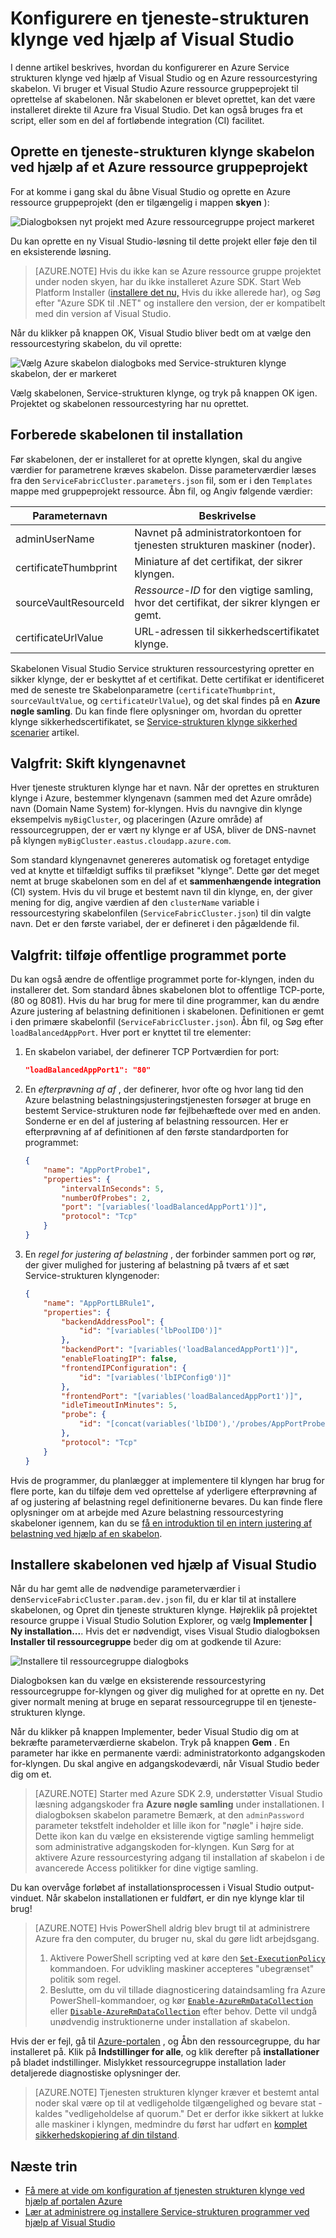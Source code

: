 <properties
   pageTitle="Konfiguration af en tjeneste-strukturen klynge, ved hjælp af Visual Studio | Microsoft Azure"
   description="Beskriver, hvordan du konfigurerer en tjeneste-strukturen klynge ved hjælp af Azure ressourcestyring skabelon, der er oprettet af et Azure ressourcegruppe projekt i Visual Studio"
   services="service-fabric"
   documentationCenter=".net"
   authors="karolz-ms"
   manager="adegeo"
   editor=""/>

<tags
   ms.service="service-fabric"
   ms.devlang="dotNet"
   ms.topic="article"
   ms.tgt_pltfrm="NA"
   ms.workload="NA"
   ms.date="10/06/2016"
   ms.author="karolz@microsoft.com"/>

# <a name="set-up-a-service-fabric-cluster-by-using-visual-studio"></a>Konfigurere en tjeneste-strukturen klynge ved hjælp af Visual Studio
I denne artikel beskrives, hvordan du konfigurerer en Azure Service strukturen klynge ved hjælp af Visual Studio og en Azure ressourcestyring skabelon. Vi bruger et Visual Studio Azure ressource gruppeprojekt til oprettelse af skabelonen. Når skabelonen er blevet oprettet, kan det være installeret direkte til Azure fra Visual Studio. Det kan også bruges fra et script, eller som en del af fortløbende integration (CI) facilitet.

## <a name="create-a-service-fabric-cluster-template-by-using-an-azure-resource-group-project"></a>Oprette en tjeneste-strukturen klynge skabelon ved hjælp af et Azure ressource gruppeprojekt
For at komme i gang skal du åbne Visual Studio og oprette en Azure ressource gruppeprojekt (den er tilgængelig i mappen **skyen** ):

![Dialogboksen nyt projekt med Azure ressourcegruppe project markeret][1]

Du kan oprette en ny Visual Studio-løsning til dette projekt eller føje den til en eksisterende løsning.

>[AZURE.NOTE] Hvis du ikke kan se Azure ressource gruppe projektet under noden skyen, har du ikke installeret Azure SDK. Start Web Platform Installer ([installere det nu,](http://www.microsoft.com/web/downloads/platform.aspx) Hvis du ikke allerede har), og Søg efter "Azure SDK til .NET" og installere den version, der er kompatibelt med din version af Visual Studio.

Når du klikker på knappen OK, Visual Studio bliver bedt om at vælge den ressourcestyring skabelon, du vil oprette:

![Vælg Azure skabelon dialogboks med Service-strukturen klynge skabelon, der er markeret][2]

Vælg skabelonen, Service-strukturen klynge, og tryk på knappen OK igen. Projektet og skabelonen ressourcestyring har nu oprettet.

## <a name="prepare-the-template-for-deployment"></a>Forberede skabelonen til installation
Før skabelonen, der er installeret for at oprette klyngen, skal du angive værdier for parametrene kræves skabelon. Disse parameterværdier læses fra den `ServiceFabricCluster.parameters.json` fil, som er i den `Templates` mappe med gruppeprojekt ressource. Åbn fil, og Angiv følgende værdier:

|Parameternavn           |Beskrivelse|
|-----------------------  |--------------------------|
|adminUserName            |Navnet på administratorkontoen for tjenesten strukturen maskiner (noder).|
|certificateThumbprint    |Miniature af det certifikat, der sikrer klyngen.|
|sourceVaultResourceId    |*Ressource-ID* for den vigtige samling, hvor det certifikat, der sikrer klyngen er gemt.|
|certificateUrlValue      |URL-adressen til sikkerhedscertifikatet klynge.|

Skabelonen Visual Studio Service strukturen ressourcestyring opretter en sikker klynge, der er beskyttet af et certifikat. Dette certifikat er identificeret med de seneste tre Skabelonparametre (`certificateThumbprint`, `sourceVaultValue`, og `certificateUrlValue`), og det skal findes på en **Azure nøgle samling**. Du kan finde flere oplysninger om, hvordan du opretter klynge sikkerhedscertifikatet, se [Service-strukturen klynge sikkerhed scenarier](service-fabric-cluster-security.md#x509-certificates-and-service-fabric) artikel.

## <a name="optional-change-the-cluster-name"></a>Valgfrit: Skift klyngenavnet
Hver tjeneste strukturen klynge har et navn. Når der oprettes en strukturen klynge i Azure, bestemmer klyngenavn (sammen med det Azure område) navn (Domain Name System) for-klyngen. Hvis du navngive din klynge eksempelvis `myBigCluster`, og placeringen (Azure område) af ressourcegruppen, der er vært ny klynge er af USA, bliver de DNS-navnet på klyngen `myBigCluster.eastus.cloudapp.azure.com`.

Som standard klyngenavnet genereres automatisk og foretaget entydige ved at knytte et tilfældigt suffiks til præfikset "klynge". Dette gør det meget nemt at bruge skabelonen som en del af et **sammenhængende integration** (CI) system. Hvis du vil bruge et bestemt navn til din klynge, en, der giver mening for dig, angive værdien af den `clusterName` variable i ressourcestyring skabelonfilen (`ServiceFabricCluster.json`) til din valgte navn. Det er den første variabel, der er defineret i den pågældende fil.

## <a name="optional-add-public-application-ports"></a>Valgfrit: tilføje offentlige programmet porte
Du kan også ændre de offentlige programmet porte for-klyngen, inden du installerer det. Som standard åbnes skabelonen blot to offentlige TCP-porte, (80 og 8081). Hvis du har brug for mere til dine programmer, kan du ændre Azure justering af belastning definitionen i skabelonen. Definitionen er gemt i den primære skabelonfil (`ServiceFabricCluster.json`). Åbn fil, og Søg efter `loadBalancedAppPort`. Hver port er knyttet til tre elementer:

1. En skabelon variabel, der definerer TCP Portværdien for port:

    ```json
    "loadBalancedAppPort1": "80"
    ```

2. En *efterprøvning af af* , der definerer, hvor ofte og hvor lang tid den Azure belastning belastningsjusteringstjenesten forsøger at bruge en bestemt Service-strukturen node før fejlbehæftede over med en anden. Sonderne er en del af justering af belastning ressourcen. Her er efterprøvning af af definitionen af den første standardporten for programmet:

    ```json
    {
        "name": "AppPortProbe1",
        "properties": {
            "intervalInSeconds": 5,
            "numberOfProbes": 2,
            "port": "[variables('loadBalancedAppPort1')]",
            "protocol": "Tcp"
        }
    }
    ```

3. En *regel for justering af belastning* , der forbinder sammen port og rør, der giver mulighed for justering af belastning på tværs af et sæt Service-strukturen klyngenoder:

    ```json
    {
        "name": "AppPortLBRule1",
        "properties": {
            "backendAddressPool": {
                "id": "[variables('lbPoolID0')]"
            },
            "backendPort": "[variables('loadBalancedAppPort1')]",
            "enableFloatingIP": false,
            "frontendIPConfiguration": {
                "id": "[variables('lbIPConfig0')]"
            },
            "frontendPort": "[variables('loadBalancedAppPort1')]",
            "idleTimeoutInMinutes": 5,
            "probe": {
                "id": "[concat(variables('lbID0'),'/probes/AppPortProbe1')]"
            },
            "protocol": "Tcp"
        }
    }
    ```
Hvis de programmer, du planlægger at implementere til klyngen har brug for flere porte, kan du tilføje dem ved oprettelse af yderligere efterprøvning af af og justering af belastning regel definitionerne bevares. Du kan finde flere oplysninger om at arbejde med Azure belastning ressourcestyring skabeloner igennem, kan du se [få en introduktion til en intern justering af belastning ved hjælp af en skabelon](../load-balancer/load-balancer-get-started-ilb-arm-template.md).

## <a name="deploy-the-template-by-using-visual-studio"></a>Installere skabelonen ved hjælp af Visual Studio
Når du har gemt alle de nødvendige parameterværdier i den`ServiceFabricCluster.param.dev.json` fil, du er klar til at installere skabelonen, og Opret din tjeneste strukturen klynge. Højreklik på projektet resource gruppe i Visual Studio Solution Explorer, og vælg **Implementer | Ny installation...**. Hvis det er nødvendigt, vises Visual Studio dialogboksen **Installer til ressourcegruppe** beder dig om at godkende til Azure:

![Installere til ressourcegruppe dialogboks][3]

Dialogboksen kan du vælge en eksisterende ressourcestyring ressourcegruppe for-klyngen og giver dig mulighed for at oprette en ny. Det giver normalt mening at bruge en separat ressourcegruppe til en tjeneste-strukturen klynge.

Når du klikker på knappen Implementer, beder Visual Studio dig om at bekræfte parameterværdierne skabelon. Tryk på knappen **Gem** . En parameter har ikke en permanente værdi: administratorkonto adgangskoden for-klyngen. Du skal angive en adgangskodeværdi, når Visual Studio beder dig om et.

>[AZURE.NOTE] Starter med Azure SDK 2.9, understøtter Visual Studio læsning adgangskoder fra **Azure nøgle samling** under installationen. I dialogboksen skabelon parametre Bemærk, at den `adminPassword` parameter tekstfelt indeholder et lille ikon for "nøgle" i højre side. Dette ikon kan du vælge en eksisterende vigtige samling hemmeligt som administrative adgangskoden for-klyngen. Kun Sørg for at aktivere Azure ressourcestyring adgang til installation af skabelon i de avancerede Access politikker for dine vigtige samling. 

Du kan overvåge forløbet af installationsprocessen i Visual Studio output-vinduet. Når skabelon installationen er fuldført, er din nye klynge klar til brug!

>[AZURE.NOTE] Hvis PowerShell aldrig blev brugt til at administrere Azure fra den computer, du bruger nu, skal du gøre lidt arbejdsgang.
>1. Aktivere PowerShell scripting ved at køre den [`Set-ExecutionPolicy`](https://technet.microsoft.com/library/hh849812.aspx) kommandoen. For udvikling maskiner accepteres "ubegrænset" politik som regel.
>2. Beslutte, om du vil tillade diagnosticering dataindsamling fra Azure PowerShell-kommandoer, og kør [`Enable-AzureRmDataCollection`](https://msdn.microsoft.com/library/mt619303.aspx) eller [`Disable-AzureRmDataCollection`](https://msdn.microsoft.com/library/mt619236.aspx) efter behov. Dette vil undgå unødvendig instruktionerne under installation af skabelon.

Hvis der er fejl, gå til [Azure-portalen](https://portal.azure.com/) , og Åbn den ressourcegruppe, du har installeret på. Klik på **Indstillinger for alle**, og klik derefter på **installationer** på bladet indstillinger. Mislykket ressourcegruppe installation lader detaljerede diagnostiske oplysninger der.

>[AZURE.NOTE] Tjenesten strukturen klynger kræver et bestemt antal noder skal være op til at vedligeholde tilgængelighed og bevare stat - kaldes "vedligeholdelse af quorum." Det er derfor ikke sikkert at lukke alle maskiner i klyngen, medmindre du først har udført en [komplet sikkerhedskopiering af din tilstand](service-fabric-reliable-services-backup-restore.md).

## <a name="next-steps"></a>Næste trin
- [Få mere at vide om konfiguration af tjenesten strukturen klynge ved hjælp af portalen Azure](service-fabric-cluster-creation-via-portal.md)
- [Lær at administrere og installere Service-strukturen programmer ved hjælp af Visual Studio](service-fabric-manage-application-in-visual-studio.md)

<!--Image references-->
[1]: ./media/service-fabric-cluster-creation-via-visual-studio/azure-resource-group-project-creation.png
[2]: ./media/service-fabric-cluster-creation-via-visual-studio/selecting-azure-template.png
[3]: ./media/service-fabric-cluster-creation-via-visual-studio/deploy-to-azure.png
